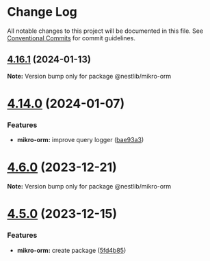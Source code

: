 # Change Log

All notable changes to this project will be documented in this file.
See [Conventional Commits](https://conventionalcommits.org) for commit guidelines.

## [4.16.1](https://github.com/lskjs/lskjs/compare/v4.16.0...v4.16.1) (2024-01-13)

**Note:** Version bump only for package @nestlib/mikro-orm





# [4.14.0](https://github.com/lskjs/lskjs/compare/v4.13.3...v4.14.0) (2024-01-07)


### Features

* **mikro-orm:** improve query logger ([bae93a3](https://github.com/lskjs/lskjs/commit/bae93a32f57284261f8e944b5b96a9fca6bc7128))





# [4.6.0](https://github.com/lskjs/lskjs/compare/v4.5.0...v4.6.0) (2023-12-21)

**Note:** Version bump only for package @nestlib/mikro-orm





# [4.5.0](https://github.com/lskjs/lskjs/compare/v4.4.1...v4.5.0) (2023-12-15)


### Features

* **mikro-orm:** create package ([5fd4b85](https://github.com/lskjs/lskjs/commit/5fd4b8576ad2fbc9aa163b608c0ddc4b1513f47a))

